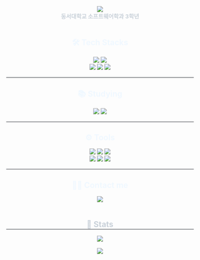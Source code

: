 <!-- 타이틀 -->
<div align="center">
    <img src="https://capsule-render.vercel.app/api?type=waving&color=0:ba67fe,100:&height=240&text=Hello&animation=&fontColor=ffffff&fontSize=50" />
</div>


<div align="center"> 
    <div style="font-weight: 700; font-size: 15px; text-align: center; color: #c9d1d9;"> 
        동서대학교 소프트웨어학과 3학년 
    </div> 
</div>

<br>

<!-- 내용 부분 -->
<div align="center">
    <h2 style="color: aliceblue;">🛠️ Tech Stacks</h2> 
    <div style="margin: 0 auto; text-align: center;"> 
        <img src="https://img.shields.io/badge/Java-007396?style=for-the-badge&logo=Java&logoColor=white">
        <img src="https://img.shields.io/badge/Python-3776AB?style=for-the-badge&logo=Python&logoColor=white">
        <br>
        <img src="https://img.shields.io/badge/HTML5-E34F26?style=for-the-badge&logo=HTML5&logoColor=white">
        <img src="https://img.shields.io/badge/React-61DAFB?style=for-the-badge&logo=React&logoColor=white">
        <img src="https://img.shields.io/badge/Javascript-F7DF1E?style=for-the-badge&logo=Javascript&logoColor=white">
    </div>
</div>

<br>

<div style="border-bottom: 1px solid #21262d;"></div>

<div align="center">    
    <h2 style="color: aliceblue;">📚 Studying</h2>
    <div style="margin: 0 auto; text-align: center;"> 
        <img src="https://img.shields.io/badge/C++-00599C?style=for-the-badge&logo=C%2B%2B&logoColor=white">
        <img src="https://img.shields.io/badge/MariaDB-003545?style=for-the-badge&logo=MariaDB&logoColor=white">
    </div> 
</div>

<br>

<div style="border-bottom: 1px solid #21262d;"></div>

<div align="center">
    <h2 style="color: aliceblue;">⚙️ Tools</h2>
    <div style="margin: 0 auto; text-align: center;"> 
        <img src="https://img.shields.io/badge/Netlify-00C7B7?style=for-the-badge&logo=Netlify&logoColor=white">
        <img src="https://img.shields.io/badge/Notion-ffffff.svg?style=for-the-badge&logo=notion&logoColor=black">
        <img src="https://img.shields.io/badge/Figma-F24E1E?style=for-the-badge&logo=Figma&logoColor=white">
        <br>
        <img src="https://img.shields.io/badge/GitHub-181717?style=for-the-badge&logo=GitHub&logoColor=white">
        <img src="https://img.shields.io/badge/vscode-21262d?style=for-the-badge&logo=visualstudiocode&logoColor=007ACC">
        <img src="https://img.shields.io/badge/intellij-E84E68?style=for-the-badge&logo=intellijidea&logoColor=white">
    </div>
</div>

<br>

<div style="border-bottom: 1px solid #21262d;"></div>

<div align="center">
<h2 style="color: aliceblue;">🧑‍💻 Contact me</h2>
    <div style="margin: 0 auto; text-align: center;">
        <a href="https://velog.io/@amuze_/posts">
            <img src="https://img.shields.io/badge/Velog-20C997?style=for-the-badge&logo=Velog&logoColor=white&link=https://velog.io/@amuze_/posts">
        </a>
    </div>
</div>

<br> 

<div align="center"> 
    <h2 style="border-bottom: 1px solid #21262d; color: #c9d1d9;">🏅 Stats</h2>
</div>

<div align="center">
    <img src="https://github-readme-stats.vercel.app/api?username=0x9F59F5&show_icons=true&theme=radical">
    <br><br>
    <a href="https://solved.ac/zxc4370">
        <img src="http://mazassumnida.wtf/api/generate_badge?boj=zxc4370">
    </a>
</div>
